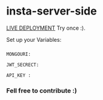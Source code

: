 # insta-server-side

[LIVE DEPLOYMENT](https://instagraam-clone.herokuapp.com/) Try once :).

Set up your Variables:

### 
`MONGOURI:` 

`JWT_SECRECT: `

`API_KEY :`

### Fell free to contribute :)
